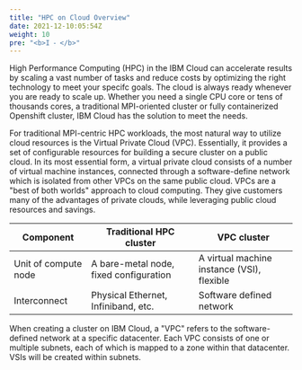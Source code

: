 ```yaml
---
title: "HPC on Cloud Overview"
date: 2021-12-10:05:54Z
weight: 10
pre: "<b>I ⁃ </b>"
---
```


High Performance Computing (HPC) in the IBM Cloud can accelerate results by
scaling a vast number of tasks and reduce costs by optimizing the right
technology to meet your specifc goals.  The cloud is always ready whenever you
are ready to scale up.  Whether you need a single CPU core or tens of thousands
cores, a traditional MPI-oriented cluster or fully containerized Openshift
cluster, IBM Cloud has the solution to meet the needs. 

For traditional MPI-centric HPC workloads, the most natural way to utilize
cloud resources is the Virtual Private Cloud (VPC). Essentially, it provides a
set of configurable resources for building a secure cluster on a public cloud.
In its most essential form, a virtual private cloud consists of a number of virtual
machine instances, connected through a software-define network which is isolated
from other VPCs on the same public cloud.  VPCs are a "best of both worlds"
approach to cloud computing. They give customers many of the advantages of
private clouds, while leveraging public cloud resources and savings.

| Component            | Traditional HPC cluster             | VPC cluster                      |
|----------------------|-------------------------------------|----------------------------------|
| Unit of compute node | A bare-metal node, fixed configuration | A virtual machine instance (VSI), flexible |
| Interconnect         | Physical Ethernet, Infiniband, etc. | Software defined network         |

When creating a cluster on IBM Cloud, a "VPC" refers to the
software-defined network at a specific datacenter. Each VPC consists of one or multiple
subnets, each of which is mapped to a zone within that datacenter. VSIs will be created
within subnets.
